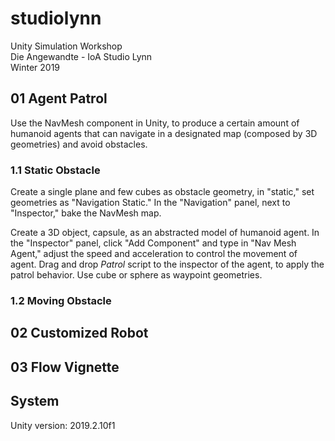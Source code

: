 # studiolynn
Unity Simulation Workshop  
Die Angewandte - IoA Studio Lynn  
Winter 2019  

## 01 Agent Patrol
Use the NavMesh component in Unity, to produce a certain amount of humanoid agents that can navigate in a designated map (composed by 3D geometries) and avoid obstacles. 


### 1.1 Static Obstacle

Create a single plane and few cubes as obstacle geometry, in "static," set geometries as "Navigation Static." In the "Navigation" panel, next to "Inspector," bake the NavMesh map.

Create a 3D object, capsule, as an abstracted model of humanoid agent. In the "Inspector" panel, click "Add Component" and type in "Nav Mesh Agent," adjust the speed and acceleration to control the movement of agent. Drag and drop *Patrol* script to the inspector of the agent, to apply the patrol behavior. Use cube or sphere as waypoint geometries. 

### 1.2 Moving Obstacle



## 02 Customized Robot


## 03 Flow Vignette


## System
Unity version: 2019.2.10f1
